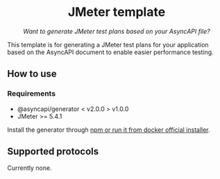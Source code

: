 <h1 align="center">JMeter template</h1>
<p align="center">
  <em>Want to generate JMeter test plans based on your AsyncAPI file?</em>
</p>

This template is for generating a JMeter test plans for your application based on the AsyncAPI document to enable easier performance testing.

## How to use


### Requirements
* @asyncapi/generator < v2.0.0 > v1.0.0
* JMeter >= 5.4.1

Install the generator through [npm or run it from docker official installer](https://github.com/asyncapi/generator#install).


## Supported protocols
Currently none.
